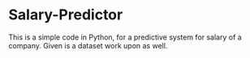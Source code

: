 # Salary-Predictor
This is a simple code in Python, for a predictive system for salary of a company. Given is a dataset work upon as well. 
